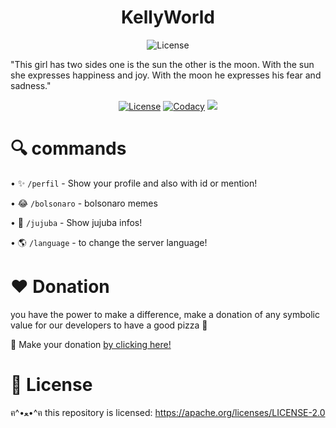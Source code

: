 <h1 align="center">KellyWorld</h1>

<p align="center">
  <a><img alt="License" src="https://media.discordapp.net/attachments/967120262510297141/976338580127510548/Render20P.Jujuba.png?width=399&height=469"/></a></p>

"This girl has two sides one is the sun the other is the moon. With the sun she expresses happiness and joy. With the moon he expresses his fear and sadness."


<p align="center">
  <a href="https://opensource.org/licenses/Apache-2.0"><img alt="License" src="https://img.shields.io/badge/License-Apache%202.0-blue.svg"/></a>
    <a href="https://app.codacy.com/gh/sebastianjnuwu/KellyWorld?utm_source=github.com&utm_medium=referral&utm_content=sebastianjnuwu/KellyWorld&utm_campaign=Badge_Grade_Settings"><img alt="Codacy" src="https://api.codacy.com/project/badge/Grade/9be2adb645f84f718c9ad133e8e4c4f8"/></a>
  <a href="https://discord.gg/NDzFeDp8YE"><img src="https://discordapp.com/api/guilds/893997835412971570/widget.png"></a>
</p>

# 🔍 commands 

   •  ✨ `/perfil` - Show your profile and also with id or mention!

   •  😂 `/bolsonaro` - bolsonaro memes
   
   •  🏓 `/jujuba` - Show jujuba infos!
   
   •  🌎 `/language` - to change the server language!
  
# ❤️ Donation 

you have the power to make a difference, make a donation of any symbolic value for our developers to have a good pizza 🍕

🌟 Make your donation [by clicking here!](https://picpay.me/marcos.machado446/3.0)

# 📃 License

ฅ^•ﻌ•^ฅ this repository is licensed: https://apache.org/licenses/LICENSE-2.0

